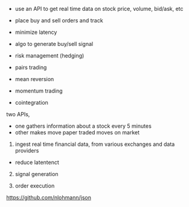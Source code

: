 - use an API to get real time data on stock price, volume, bid/ask, etc
- place buy and sell orders and track 
- minimize latency
- algo to generate buy/sell signal
- risk management (hedging)

- pairs trading
- mean reversion
- momentum trading
- cointegration

two APIs,
- one gathers information about a stock every 5 minutes
- other makes move paper traded moves on market 

1. ingest real time financial data, from various exchanges and data providers
  - reduce latentenct

2. signal generation

3. order execution

https://github.com/nlohmann/json